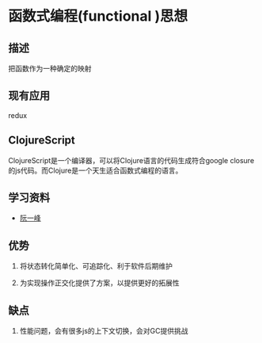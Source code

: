 # 函数式编程(functional )思想

## 描述

把函数作为一种确定的映射

## 现有应用

redux

## ClojureScript

ClojureScript是一个编译器，可以将Clojure语言的代码生成符合google closure的js代码。而Clojure是一个天生适合函数式编程的语言。

## 学习资料

- [阮一峰](http://www.ruanyifeng.com/blog/2017/02/fp-tutorial.html)

## 优势

1. 将状态转化简单化、可追踪化、利于软件后期维护

2. 为实现操作正交化提供了方案，以提供更好的拓展性

## 缺点

1. 性能问题，会有很多js的上下文切换，会对GC提供挑战
